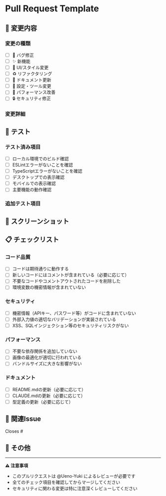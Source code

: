 # Pull Request Template

## 📝 変更内容

### 変更の種類
- [ ] 🐛 バグ修正
- [ ] ✨ 新機能
- [ ] 💄 UI/スタイル変更
- [ ] ♻️ リファクタリング
- [ ] 📝 ドキュメント更新
- [ ] 🔧 設定・ツール変更
- [ ] 🚀 パフォーマンス改善
- [ ] 🔒 セキュリティ修正

### 変更詳細
<!-- 何を変更したか、なぜ変更したかを記述 -->

## 🧪 テスト

### テスト済み項目
- [ ] ローカル環境でのビルド確認
- [ ] ESLintエラーがないことを確認
- [ ] TypeScriptエラーがないことを確認
- [ ] デスクトップでの表示確認
- [ ] モバイルでの表示確認
- [ ] 主要機能の動作確認

### 追加テスト項目
<!-- 必要に応じて追加のテスト項目を記述 -->

## 📸 スクリーンショット
<!-- UI変更がある場合は、変更前後のスクリーンショットを添付 -->

## 📋 チェックリスト

### コード品質
- [ ] コードは期待通りに動作する
- [ ] 新しいコードにはコメントが含まれている（必要に応じて）
- [ ] 不要なコードやコメントアウトされたコードを削除した
- [ ] 環境変数の機密情報が含まれていない

### セキュリティ
- [ ] 機密情報（APIキー、パスワード等）がコードに含まれていない
- [ ] 外部入力値の適切なバリデーションが実装されている
- [ ] XSS、SQLインジェクション等のセキュリティリスクがない

### パフォーマンス
- [ ] 不要な依存関係を追加していない
- [ ] 画像の最適化が適切に行われている
- [ ] バンドルサイズに大きな影響がない

### ドキュメント
- [ ] README.mdの更新（必要に応じて）
- [ ] CLAUDE.mdの更新（必要に応じて）
- [ ] 型定義の更新（必要に応じて）

## 🔗 関連Issue
<!-- 関連するIssueがあれば記述 -->
Closes #

## 📝 その他
<!-- その他の注意事項や追加情報があれば記述 -->

---

**⚠️ 注意事項**
- このプルリクエストは @Ueno-Yuki によるレビューが必要です
- 全てのチェック項目を確認してからマージしてください
- セキュリティに関わる変更は特に注意深くレビューしてください